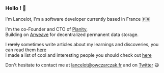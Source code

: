 ### Hello ! 👋

I'm Lancelot,
I'm a software developer currently based in France 🇫🇷

I'm the co-Founder and CTO of [Pianity](https://pianity.com),<br>
Building on [Arweave](https://arweave.org) for decentralized permanent data storage.

I <s>rarely</s> sometimes write articles about my learnings and discoveries, you can read them [here](https://blog.lancelot.life)<br>
I made a list of cool and interesting people you should check out [here](https://lancelot.life/influences)

Don't hesitate to contact me at lancelot@owczarczak.fr and on [Twitter](https://twitter.com/ZerevoSerossu) 😃
